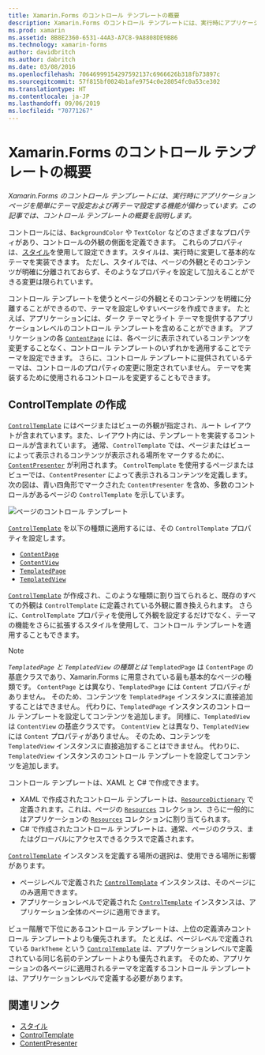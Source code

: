 ```yaml
---
title: Xamarin.Forms のコントロール テンプレートの概要
description: Xamarin.Forms のコントロール テンプレートには、実行時にアプリケーション ページを簡単にテーマ設定および再テーマ設定する機能が備わっています。 この記事では、コントロール テンプレートの概要を説明します。
ms.prod: xamarin
ms.assetid: 8B8E2360-6531-44A3-A7C8-9A8808DE9B86
ms.technology: xamarin-forms
author: davidbritch
ms.author: dabritch
ms.date: 03/08/2016
ms.openlocfilehash: 70646999154297592137c6966626b318fb73897c
ms.sourcegitcommit: 57f815bf0024b1afe9754c0e28054fc0a53ce302
ms.translationtype: HT
ms.contentlocale: ja-JP
ms.lasthandoff: 09/06/2019
ms.locfileid: "70771267"
---
```

# <a name="introduction-to-xamarinforms-control-templates"></a>Xamarin.Forms のコントロール テンプレートの概要

_Xamarin.Forms のコントロール テンプレートには、実行時にアプリケーション ページを簡単にテーマ設定および再テーマ設定する機能が備わっています。この記事では、コントロール テンプレートの概要を説明します。_

コントロールには、`BackgroundColor` や `TextColor` などのさまざまなプロパティがあり、コントロールの外観の側面を定義できます。 これらのプロパティは、[スタイル](~/xamarin-forms/user-interface/styles/index.md)を使用して設定できます。スタイルは、実行時に変更して基本的なテーマを実装できます。 ただし、スタイルでは、ページの外観とそのコンテンツが明確に分離されておらず、そのようなプロパティを設定して加えることができる変更は限られています。

コントロール テンプレートを使うとページの外観とそのコンテンツを明確に分離することができるので、テーマを設定しやすいページを作成できます。 たとえば、アプリケーションには、ダーク テーマとライト テーマを提供するアプリケーションレベルのコントロール テンプレートを含めることができます。 アプリケーションの各 [`ContentPage`](xref:Xamarin.Forms.ContentPage) には、各ページに表示されているコンテンツを変更することなく、コントロール テンプレートのいずれかを適用することでテーマを設定できます。 さらに、コントロール テンプレートに提供されているテーマは、コントロールのプロパティの変更に限定されていません。 テーマを実装するために使用されるコントロールを変更することもできます。

## <a name="creating-a-controltemplate"></a>ControlTemplate の作成

[`ControlTemplate`](xref:Xamarin.Forms.ControlTemplate) にはページまたはビューの外観が指定され、ルート レイアウトが含まれています。また、レイアウト内には、テンプレートを実装するコントロールが含まれています。 通常、`ControlTemplate` では、ページまたはビューによって表示されるコンテンツが表示される場所をマークするために、[`ContentPresenter`](xref:Xamarin.Forms.ContentPresenter) が利用されます。 `ControlTemplate` を使用するページまたはビューでは、`ContentPresenter` によって表示されるコンテンツを定義します。 次の図は、青い四角形でマークされた `ContentPresenter` を含め、多数のコントロールがあるページの `ControlTemplate` を示しています。

![](introduction-images/control-template.png "ページのコントロール テンプレート")

[`ControlTemplate`](xref:Xamarin.Forms.ControlTemplate) を以下の種類に適用するには、その `ControlTemplate` プロパティを設定します。

- [`ContentPage`](xref:Xamarin.Forms.ContentPage)
- [`ContentView`](xref:Xamarin.Forms.ContentView)
- [`TemplatedPage`](xref:Xamarin.Forms.TemplatedPage)
- [`TemplatedView`](xref:Xamarin.Forms.TemplatedView)

[`ControlTemplate`](xref:Xamarin.Forms.ControlTemplate) が作成され、このような種類に割り当てられると、既存のすべての外観は `ControlTemplate` に定義されている外観に置き換えられます。 さらに、`ControlTemplate` プロパティを使用して外観を設定するだけでなく、テーマの機能をさらに拡張するスタイルを使用して、コントロール テンプレートを適用することもできます。

> [!NOTE]
> *`TemplatedPage` と `TemplatedView` の種類とは* `TemplatedPage` は `ContentPage` の基底クラスであり、Xamarin.Forms に用意されている最も基本的なページの種類です。 `ContentPage` とは異なり、`TemplatedPage` には `Content` プロパティがありません。 そのため、コンテンツを `TemplatedPage` インスタンスに直接追加することはできません。 代わりに、`TemplatedPage` インスタンスのコントロール テンプレートを設定してコンテンツを追加します。 同様に、`TemplatedView` は `ContentView` の基底クラスです。 `ContentView` とは異なり、`TemplatedView` には `Content` プロパティがありません。 そのため、コンテンツを `TemplatedView` インスタンスに直接追加することはできません。 代わりに、`TemplatedView` インスタンスのコントロール テンプレートを設定してコンテンツを追加します。

コントロール テンプレートは、XAML と C# で作成できます。

- XAML で作成されたコントロール テンプレートは、[`ResourceDictionary`](xref:Xamarin.Forms.ResourceDictionary) で定義されます。これは、ページの [`Resources`](xref:Xamarin.Forms.VisualElement.Resources) コレクション、さらに一般的にはアプリケーションの [`Resources`](xref:Xamarin.Forms.Application.Resources) コレクションに割り当てられます。
- C# で作成されたコントロール テンプレートは、通常、ページのクラス、またはグローバルにアクセスできるクラスで定義されます。

[`ControlTemplate`](xref:Xamarin.Forms.ControlTemplate) インスタンスを定義する場所の選択は、使用できる場所に影響があります。

- ページレベルで定義された [`ControlTemplate`](xref:Xamarin.Forms.ControlTemplate) インスタンスは、そのページにのみ適用できます。
- アプリケーションレベルで定義された [`ControlTemplate`](xref:Xamarin.Forms.ControlTemplate) インスタンスは、アプリケーション全体のページに適用できます。

ビュー階層で下位にあるコントロール テンプレートは、上位の定義済みコントロール テンプレートよりも優先されます。 たとえば、ページレベルで定義されている `DarkTheme` という [`ControlTemplate`](xref:Xamarin.Forms.ControlTemplate) は、アプリケーションレベルで定義されている同じ名前のテンプレートよりも優先されます。 そのため、アプリケーションの各ページに適用されるテーマを定義するコントロール テンプレートは、アプリケーションレベルで定義する必要があります。

## <a name="related-links"></a>関連リンク

- [スタイル](~/xamarin-forms/user-interface/styles/index.md)
- [ControlTemplate](xref:Xamarin.Forms.ControlTemplate)
- [ContentPresenter](xref:Xamarin.Forms.ContentPresenter)
